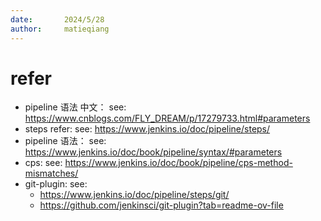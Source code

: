 ```yaml
---
date:       2024/5/28
author:     matieqiang
---
```


refer
===

- pipeline 语法 中文： see: https://www.cnblogs.com/FLY_DREAM/p/17279733.html#parameters
- steps refer: see: https://www.jenkins.io/doc/pipeline/steps/
- pipeline 语法： see: https://www.jenkins.io/doc/book/pipeline/syntax/#parameters
- cps: see: https://www.jenkins.io/doc/book/pipeline/cps-method-mismatches/
- git-plugin: see: 
  - https://www.jenkins.io/doc/pipeline/steps/git/
  - https://github.com/jenkinsci/git-plugin?tab=readme-ov-file